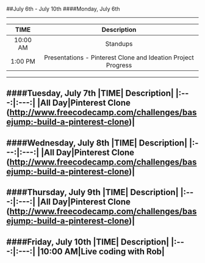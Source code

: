 ##July 6th - July 10th
####Monday, July 6th

---
|TIME| Description|
|:---:|:---:|
|10:00 AM|Standups|
|1:00 PM|Presentations - Pinterest Clone and Ideation Project Progress|
---
####Tuesday, July 7th
|TIME| Description|
|:---:|:---:|
|All Day|Pinterest Clone (http://www.freecodecamp.com/challenges/basejump:-build-a-pinterest-clone)|
---
####Wednesday, July 8th
|TIME| Description|
|:---:|:---:|
|All Day|Pinterest Clone (http://www.freecodecamp.com/challenges/basejump:-build-a-pinterest-clone)|
---
####Thursday, July 9th
|TIME| Description|
|:---:|:---:|
|All Day|Pinterest Clone (http://www.freecodecamp.com/challenges/basejump:-build-a-pinterest-clone)|
---
####Friday, July 10th
|TIME| Description|
|:---:|:---:|
|10:00 AM|Live coding with Rob|
---
